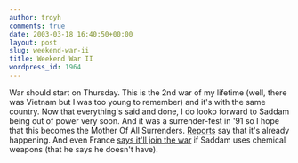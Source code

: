 ```yaml
---
author: troyh
comments: true
date: 2003-03-18 16:40:50+00:00
layout: post
slug: weekend-war-ii
title: Weekend War II
wordpress_id: 1964
---
```


War should start on Thursday. This is the 2nd war of my lifetime (well, there was Vietnam but I was too young to remember) and it's with the same country. Now that everything's said and done, I do looko forward to Saddam being out of power very soon. And it was a surrender-fest in '91 so I hope that this becomes the Mother Of All Surrenders. [Reports](http://www.cnn.com/2003/WORLD/meast/03/18/sprj.irq.troops/index.html) say that it's already happening. And even France [says it'll join the war](http://www.cnn.com/2003/WORLD/meast/03/18/sprj.irq.france.chemicals/index.html) if Saddam uses chemical weapons (that he says he doesn't have).
